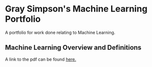 # Gray Simpson's Machine Learning Portfolio
A portfolio for work done relating to Machine Learning. 

## Machine Learning Overview and Definitions
A link to the pdf can be found [here.](/OverviewOfML/)
